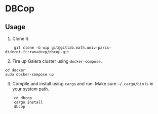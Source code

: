# DBCop

## Usage

1.  Clone it.
```
    git clone -b wip git@gitlab.math.univ-paris-diderot.fr:ranadeep/dbcop.git
```

2. Fire up Galera cluster using  `docker-compose`.
```
cd docker
sudo docker-compose up
```

3.  Compile and install using `cargo` and run.
    Make sure `~/.cargo/bin` is in your system path.
```
    cd dbcop
    cargo install
    dbcop
```
